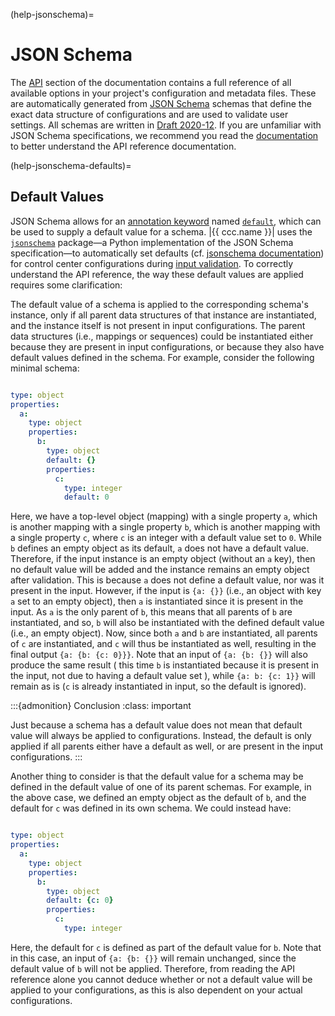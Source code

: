 (help-jsonschema)=
# JSON Schema

The [API](#api) section of the documentation
contains a full reference of all available options
in your project's configuration and metadata files.
These are automatically generated from [JSON Schema](https://json-schema.org/)
schemas that define the exact data structure of configurations
and are used to validate user settings.
All schemas are written in [Draft 2020-12](https://json-schema.org/draft/2020-12).
If you are unfamiliar with JSON Schema specifications,
we recommend you read the [documentation](https://json-schema.org/understanding-json-schema)
to better understand the API reference documentation.


(help-jsonschema-defaults)=
## Default Values

JSON Schema allows for an [annotation keyword](https://json-schema.org/understanding-json-schema/reference/annotations)
named [`default`](https://json-schema.org/draft/2020-12/json-schema-validation#name-default),
which can be used to supply a default value for a schema.
|{{ ccc.name }}| uses the [`jsonschema`](https://github.com/python-jsonschema/jsonschema)
package—a Python implementation of the JSON Schema specification—to automatically
set defaults (cf. [jsonschema documentation](https://python-jsonschema.readthedocs.io/en/stable/faq/#why-doesn-t-my-schema-s-default-property-set-the-default-on-my-instance))
for control center configurations during [input validation](#manual-cc-sync).
To correctly understand the API reference,
the way these default values are applied requires some clarification:

The default value of a schema is applied to the corresponding schema's instance,
only if all parent data structures of that instance are instantiated,
and the instance itself is not present in input configurations.
The parent data structures (i.e., mappings or sequences) could be instantiated
either because they are present in input configurations, or because they
also have default values defined in the schema.
For example, consider the following minimal schema:

```yaml

type: object
properties:
  a:
    type: object
    properties:
      b:
        type: object
        default: {}
        properties:
          c:
            type: integer
            default: 0
```

Here, we have a top-level object (mapping) with a single property `a`,
which is another mapping with a single property `b`,
which is another mapping with a single property `c`,
where `c` is an integer with a default value set to `0`.
While `b` defines an empty object as its default, `a` does not have a default value.
Therefore, if the input instance is an empty object (without an `a` key),
then no default value will be added and the instance remains an empty object after validation.
This is because `a` does not define a default value, nor was it present in the input.
However, if the input is `{a: {}}` (i.e., an object with key `a` set to an empty object),
then `a` is instantiated since it is present in the input.
As `a` is the only parent of `b`, this means that all parents of `b` are instantiated,
and so, `b` will also be instantiated with the defined default value (i.e., an empty object).
Now, since both `a` and `b` are instantiated, all parents of `c` are instantiated,
and `c` will thus be instantiated as well, resulting in the final output `{a: {b: {c: 0}}}`.
Note that an input of `{a: {b: {}}` will also produce the same result (
this time `b` is instantiated because it is present in the input, not due to having a default value set
), while `{a: b: {c: 1}}` will remain as is (`c` is already instantiated in input, so the default is ignored).


:::{admonition} Conclusion
:class: important

Just because a schema has a default value does not mean that default value
will always be applied to configurations. Instead, the default is only applied
if all parents either have a default as well, or are present in the input configurations.
:::


Another thing to consider is that the default value for a schema
may be defined in the default value of one of its parent schemas.
For example, in the above case, we defined an empty object as the default of `b`,
and the default for `c` was defined in its own schema. We could instead have:

```yaml

type: object
properties:
  a:
    type: object
    properties:
      b:
        type: object
        default: {c: 0}
        properties:
          c:
            type: integer
```

Here, the default for `c` is defined as part of the default value for `b`.
Note that in this case, an input of `{a: {b: {}}` will remain unchanged,
since the default value of `b` will not be applied.
Therefore, from reading the API reference alone you cannot deduce whether
or not a default value will be applied to your configurations,
as this is also dependent on your actual configurations.
